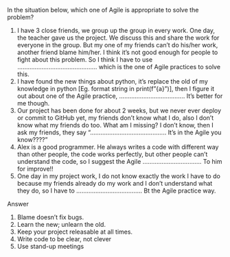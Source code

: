 In the situation below, which one of Agile is appropriate to solve the problem?

1. I have 3 close friends, we group up the group in every work. One day, the teacher gave us the project. We discuss this and share the work for everyone in the group. But my one of my friends can’t do his/her work, another friend blame him/her. I think it’s not good enough for people to fight about this problem. So I think I have to use ………………………………….…… which is the one of Agile practices to solve this.
2. I have found the new things about python, it’s replace the old of my knowledge in python [Eg. format string in print(f”{a}”)], then I figure it out about one of the Agile practice, ……………………………….. It’s better for me though.
3. Our project has been done for about 2 weeks, but we never ever deploy or commit to GitHub yet, my friends don’t know what I do, also I don’t know what my friends do too. What am I missing? I don’t know, then I ask my friends, they say “…………………………………….. It’s in the Agile you know????”
4. Alex is a good programmer. He always writes a code with different way than other people, the code works perfectly, but other people can’t understand the code, so I suggest the Agile ……………………………. To him for improve!!
5. One day in my project work, I do not know exactly the work I have to do because my friends already do my work and I don’t understand what they do, so I have to ……………………………….. Bt the Agile practice way.

Answer
1. Blame doesn’t fix bugs.
2. Learn the new; unlearn the old.
3. Keep your project releasable at all times.
4. Write code to be clear, not clever
5. Use stand-up meetings
